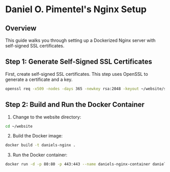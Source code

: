 # Daniel O. Pimentel's Nginx Setup

## Overview

This guide walks you through setting up a Dockerized Nginx server with self-signed SSL certificates.

## Step 1: Generate Self-Signed SSL Certificates

First, create self-signed SSL certificates. This step uses OpenSSL to generate a certificate and a key.

```sh
openssl req -x509 -nodes -days 365 -newkey rsa:2048 -keyout ~/website/ssl/nginx-selfsigned.key -out ~/website/ssl/nginx-selfsigned.crt -subj "/C=US/ST=State/L=City/O=Organization/OU=Unit/CN=localhost"
```
## Step 2: Build and Run the Docker Container

1. Change to the website directory:

```sh
cd ~/website
```

2. Build the Docker image:

```sh
docker build -t daniels-nginx .
```

3. Run the Docker container:

```sh
docker run -d -p 80:80 -p 443:443 --name daniels-nginx-container daniels-nginx
```

